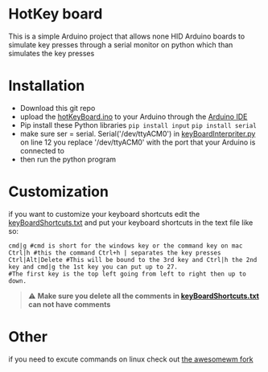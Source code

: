 # HotKey board
This is a simple Arduino project that allows none HID Arduino boards to simulate key presses through a serial monitor on python which than simulates the key presses
# Installation
- Download this git repo
- upload the [hotKeyBoard.ino](https://github.com/WasabiMushyPeas/HotKeyboard/blob/main/hotKeyBoard.ino) to your Arduino through the [Arduino IDE](https://www.arduino.cc/en/software)
- Pip install these Python libraries
`
pip install input
`
`
pip install serial
`
- make sure ser = serial. Serial('/dev/ttyACM0') in [keyBoardInterpriter.py](https://github.com/WasabiMushyPeas/HotKeyboard/blob/main/keyBoardInterpriter.py) on line 12 you replace '/dev/ttyACM0' with the port that your Arduino is connected to
- then run the python program
# Customization
if you want to customize your keyboard shortcuts edit the [keyBoardShortcuts.txt](https://github.com/WasabiMushyPeas/HotKeyboard/blob/main/keyBoardShortcuts.txt) and put your keyboard shortcuts in the text file like so:
```
cmd|g #cmd is short for the windows key or the command key on mac
Ctrl|h #this the command Ctrl+h | separates the key presses
Ctrl|Alt|Delete #This will be bound to the 3rd key and Ctrl|h the 2nd key and cmd|g the 1st key you can put up to 27. 
#The first key is the top left going from left to right then up to down.
```
> :warning: **Make sure you delete all the comments in [keyBoardShortcuts.txt](https://github.com/WasabiMushyPeas/HotKeyboard/blob/main/keyBoardShortcuts.txt) can not have comments**
# Other
if you need to excute commands on linux check out [the awesomewm fork](https://github.com/WasabiMushyPeas/HotKeyboard/tree/awesomewm)
